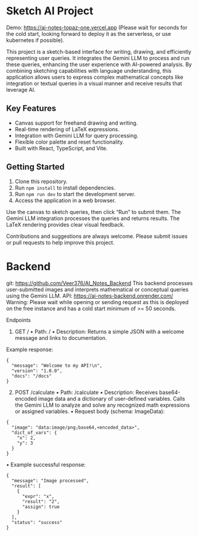 # Sketch AI Project
Demo: https://ai-notes-topaz-one.vercel.app (Please wait for seconds for the cold start, looking forward to deploy it as the serverless, or use kubernetes if possible).

This project is a sketch-based interface for writing, drawing, and efficiently representing user queries. It integrates the Gemini LLM to process and run these queries, enhancing the user experience with AI-powered analysis. By combining sketching capabilities with language understanding, this application allows users to express complex mathematical concepts like integration or textual queries in a visual manner and receive results that leverage AI.

## Key Features
- Canvas support for freehand drawing and writing.  
- Real-time rendering of LaTeX expressions.  
- Integration with Gemini LLM for query processing.  
- Flexible color palette and reset functionality.  
- Built with React, TypeScript, and Vite.  

## Getting Started
1. Clone this repository.  
2. Run `npm install` to install dependencies.  
3. Run `npm run dev` to start the development server.  
4. Access the application in a web browser.  

Use the canvas to sketch queries, then click “Run” to submit them. The Gemini LLM integration processes the queries and returns results. The LaTeX rendering provides clear visual feedback.  

Contributions and suggestions are always welcome. Please submit issues or pull requests to help improve this project.


# Backend 
git: https://github.com/Veer376/AI_Notes_Backend
This backend processes user-submitted images and interprets mathematical or conceptual queries using the Gemini LLM.
API: https://ai-notes-backend.onrender.com/ 
Warning: Please wait while opening or sending request as this is deployed on the free instance and has a cold start minimum of >= 50 seconds.

Endpoints
1. GET /
• Path: /
• Description: Returns a simple JSON with a welcome message and links to documentation.

Example response:
```
{
  "message": "Welcome to my API!\n",
  "version": "1.0.0",
  "docs": "/docs"
}
```
2. POST /calculate
• Path: /calculate
• Description: Receives base64-encoded image data and a dictionary of user-defined variables. Calls the Gemini LLM to analyze and solve any recognized math expressions or assigned variables.
• Request body (schema: ImageData):
```
{
  "image": "data:image/png;base64,<encoded_data>",
  "dict_of_vars": {
    "x": 2,
    "y": 3
  }
}
```
• Example successful response:
```
{
  "message": "Image processed",
  "result": [
    {
      "expr": "x",
      "result": "2",
      "assign": true
    }
  ],
  "status": "success"
}
```